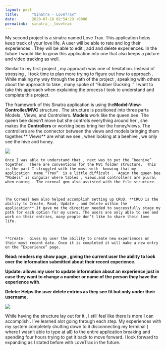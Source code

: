 ```yaml
---
layout: post
title:      "Sinatra - LoveTrax"
date:       2020-07-16 02:54:29 +0000
permalink:  sinatra_-_lovetrax
---
```



My second project is a sinatra named Love Trax. This application helps keep track of your love life.  A user will be able to rate and log their experiences . They will be able to edit , add and delete experiences. In the future I would like to grow this application into  one that  also keeps a picture and video tracking as well. 



Similar to my first project , my approach was one of hesitation. Instead of stressing , I took time to plan more trying to figure out how to approach . While making my way through the path of the project , speaking with others about the approach to take , many spoke of “Rubber Ducking .”  I want to take this approach when explaining  the process I took to understand and complete this project.


The framework of this Sinatra application is using the**Model-View-Controller/MVC** structure . The structure is positioned into three parts Models , Views, and Controllers.  **Models** work  like  the queen bee.  The queen bee doesn’t move but she controls everything around her , she makes the **Controllers** or working bees bring her the honey/views. The controllers are the connector between the views and models  bringing them together.** Views** are what we see , when looking at a beehive , we only see the  hive and honey.



![](https://images-wixmp-ed30a86b8c4ca887773594c2.wixmp.com/f/43d5b01e-1e6e-4d29-a19a-31159c399b7c/d5jy2ro-689c8a8a-b84f-4adb-8528-4b36f4b9e0c6.gif?token=eyJ0eXAiOiJKV1QiLCJhbGciOiJIUzI1NiJ9.eyJpc3MiOiJ1cm46YXBwOjdlMGQxODg5ODIyNjQzNzNhNWYwZDQxNWVhMGQyNmUwIiwic3ViIjoidXJuOmFwcDo3ZTBkMTg4OTgyMjY0MzczYTVmMGQ0MTVlYTBkMjZlMCIsImF1ZCI6WyJ1cm46c2VydmljZTpmaWxlLmRvd25sb2FkIl0sIm9iaiI6W1t7InBhdGgiOiIvZi80M2Q1YjAxZS0xZTZlLTRkMjktYTE5YS0zMTE1OWMzOTliN2MvZDVqeTJyby02ODljOGE4YS1iODRmLTRhZGItODUyOC00YjM2ZjRiOWUwYzYuZ2lmIn1dXX0.NmtF6clgOIlJ5qChol5SF3du92ke3uUOs19MrF7qZ2s)



	Once I was able to understand that , next was to put the “beehive” together.  There are conventions for the MVC folder structure.  This is the part I struggled with the most with  knowing that my application  name “Trax”  is a little difficult .  Again the queen bee “Models” is singular where tables , views,and controllers are plural when naming . The corneal gem also assisted with the file structure.



	The Corneal Gem also helped accomplish setting up CRUD. **CRUD is the ability to Create, Read, Update , and Delete within the application**.It gave me the direction needed to successfully stage my path for each option for my users. The users are only able to see and work on their entries, many people don’t like to share their love life.


	
	**Create:  Gives my user the ability to create new experiences on their most recent date. Once it is completed it will make a new entry on the “Experience” page.

**Read:  renders my show page , giving the current user the ability to look over the information submitted about their recent experience.**	

**Update: allows my user to update information about an experience just in case they want to change a number or name of the person they have the experience with.**

**Delete: Helps the user delete entries as they see fit but only under their username.**


![](https://usatftw.files.wordpress.com/2013/09/giphy-1.gif?w=1000)




While having the structure lay out for it , I still feel like there is more I can accomplish . I’ve learned alot  going through each step. My experiences with my system completely shutting down to it disconnecting my terminal ( where I wasn’t able to type at all) to the entire application breaking and spending four hours trying to get it back to  move forward.  I look forward to expanding as I stated before with LoveTrax  in the future.

